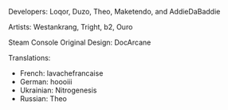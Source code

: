 Developers: Loqor, Duzo, Theo, Maketendo, and AddieDaBaddie

Artists: Westankrang, Tright, b2, Ouro

Steam Console Original Design: DocArcane

Translations: 
- French: lavachefrancaise
- German: hoooiii
- Ukrainian: Nitrogenesis
- Russian: Theo
